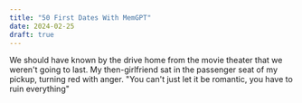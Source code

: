 ```yaml
---
title: "50 First Dates With MemGPT"
date: 2024-02-25
draft: true
---
```

We should have known by the drive home from the movie theater that we weren't going to last. My then-girlfriend sat in the passenger seat of my pickup, turning red with anger. "You can't just let it be romantic, you have to ruin everything"
<!--stackedit_data:
eyJoaXN0b3J5IjpbLTE0MzA1MTQ4MSw0NzcxNzg4MDBdfQ==
-->
